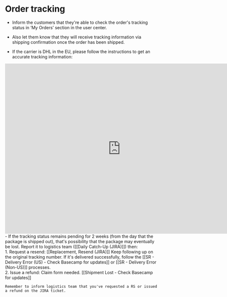 # Order tracking
-   Inform the customers that they're able to check the order's tracking status in ‘My Orders’ section in the user center.

-   Also let them know that they will receive tracking information via shipping confirmation once the order has been shipped.

-   If the carrier is DHL in the EU, please follow the instructions to get an accurate tracking information:
  <iframe src="https://docs.google.com/presentation/d/e/2PACX-1vSQP-8Uxo8NkqJhOYxP83uQBoYmI8DfljoOccaAKuL2jTKQ4OzQGCxeTqW63VzRUxE9QgbNrXCEFKGk/embed?start=false&loop=false" frameborder="0" width="760" height="560" allowfullscreen="true" mozallowfullscreen="true" webkitallowfullscreen="true"></iframe>
  -    If the tracking status remains pending for 2 weeks (from the day that the package is shipped out), that's possibility that the package may eventually be lost. Report it to logistics team ([[Daily Catch-Up (JIRA)]]) then:
<br>
1. Request a resend: [[Replacement, Resend (JIRA)]]
	Keep following up on the original tracking number. If it's delivered successfully, follow the [[SR - Delivery Error (US) - Check Basecamp for updates]]  or [[SR - Delivery Error (Non-US)]] processes.
<br>
2. Issue a refund: 
     Claim form needed. [[Shipment Lost - Check Basecamp for updates]]
     
	Remember to inform logistics team that you've requested a RS or issued a refund on the JIRA ticket. 